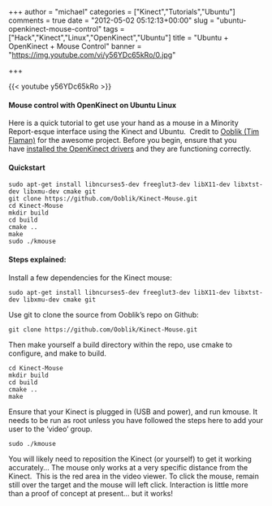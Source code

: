 +++
author = "michael"
categories = ["Kinect","Tutorials","Ubuntu"]
comments = true
date = "2012-05-02 05:12:13+00:00"
slug = "ubuntu-openkinect-mouse-control"
tags = ["Hack","Kinect","Linux","OpenKinect","Ubuntu"]
title = "Ubuntu + OpenKinect + Mouse Control"
banner = "https://img.youtube.com/vi/y56YDc65kRo/0.jpg"

+++

{{< youtube y56YDc65kRo >}}

#### Mouse control with OpenKinect on Ubuntu Linux

Here is a quick tutorial to get use your hand as a mouse in a Minority Report-esque interface using the Kinect and Ubuntu.  Credit to [Ooblik (Tim Flaman)](https://github.com/Ooblik) for the awesome project. Before you begin, ensure that you have [installed the OpenKinect drivers](http://mitchtech.net/ubuntu-openkinect/) and they are functioning correctly.

#### Quickstart

```
sudo apt-get install libncurses5-dev freeglut3-dev libX11-dev libxtst-dev libxmu-dev cmake git
git clone https://github.com/Ooblik/Kinect-Mouse.git
cd Kinect-Mouse
mkdir build
cd build
cmake ..
make
sudo ./kmouse
```

#### Steps explained:

Install a few dependencies for the Kinect mouse:

```
sudo apt-get install libncurses5-dev freeglut3-dev libX11-dev libxtst-dev libxmu-dev cmake git
```

Use git to clone the source from Ooblik’s repo on Github:

```
git clone https://github.com/Ooblik/Kinect-Mouse.git
```

Then make yourself a build directory within the repo, use cmake to configure, and make to build.

```
cd Kinect-Mouse
mkdir build
cd build
cmake ..
make
```

Ensure that your Kinect is plugged in (USB and power), and run kmouse. It needs to be run as root unless you have followed the steps here to add your user to the ‘video’ group.

```
sudo ./kmouse
```

You will likely need to reposition the Kinect (or yourself) to get it working accurately… The mouse only works at a very specific distance from the Kinect.  This is the red area in the video viewer. To click the mouse, remain still over the target and the mouse will left click. Interaction is little more than a proof of concept at present… but it works!

